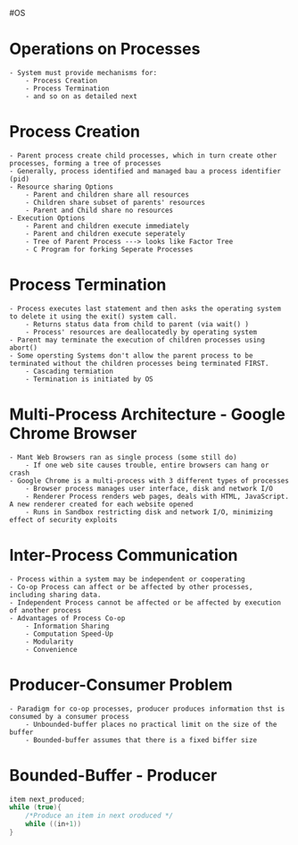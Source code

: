 #OS 
# Operations on Processes
	- System must provide mechanisms for:
		- Process Creation
		- Process Termination
		- and so on as detailed next
# Process Creation
	- Parent process create child processes, which in turn create other processes, forming a tree of processes
	- Generally, process identified and managed bau a process identifier (pid)
	- Resource sharing Options
		- Parent and children share all resources
		- Children share subset of parents' resources
		- Parent and Child share no resources
	- Execution Options
		- Parent and children execute immediately
		- Parent and children execute seperately
		- Tree of Parent Process ---> looks like Factor Tree
		- C Program for forking Seperate Processes
# Process Termination
	- Process executes last statement and then asks the operating system to delete it using the exit() system call.
		- Returns status data from child to parent (via wait() )
		- Process' resources are deallocatedly by operating system
	- Parent may terminate the execution of children processes using abort()
	- Some opersting Systems don't allow the parent process to be terminated without the children processes being terminated FIRST.
		- Cascading termiation
		- Termination is initiated by OS
# Multi-Process Architecture - Google Chrome Browser
	- Mant Web Browsers ran as single process (some still do)
		- If one web site causes trouble, entire browsers can hang or crash
	- Google Chrome is a multi-process with 3 different types of processes
		- Browser process manages user interface, disk and network I/O
		- Renderer Process renders web pages, deals with HTML, JavaScript. A new renderer created for each website opened
		- Runs in Sandbox restricting disk and network I/O, minimizing effect of security exploits
# Inter-Process Communication
	- Process within a system may be independent or cooperating
	- Co-op Process can affect or be affected by other processes, including sharing data.
	- Independent Process cannot be affected or be affected by execution of another process
	- Advantages of Process Co-op
		- Information Sharing
		- Computation Speed-Up
		- Modularity
		- Convenience
# Producer-Consumer Problem
	- Paradigm for co-op processes, producer produces information thst is consumed by a consumer process
		- Unbounded-buffer places no practical limit on the size of the buffer
		- Bounded-buffer assumes that there is a fixed biffer size
# Bounded-Buffer - Producer
```c
item next_produced;
while (true){
	/*Produce an item in next oroduced */
	while ((in+1))
}
```

